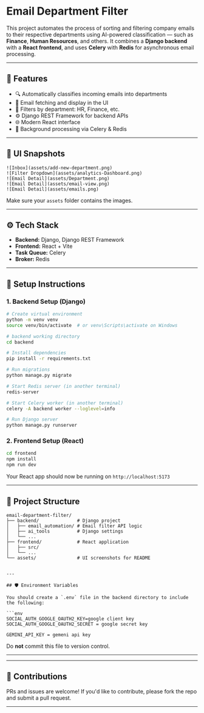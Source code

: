 # Email Department Filter

This project automates the process of sorting and filtering company emails to their respective departments  using AI-powered classification — such as **Finance**, **Human Resources**, and others. It combines a **Django backend** with a **React frontend**, and uses **Celery** with **Redis** for asynchronous email processing.

---

## 🔧 Features

* 🔍 Automatically classifies incoming emails into departments
* 📨 Email fetching and display in the UI
* 📁 Filters by department: HR, Finance, etc.
* ⚙️ Django REST Framework for backend APIs
* 🌐 Modern React interface
* 🔁 Background processing via Celery & Redis

---

## 📸 UI Snapshots

```
![Inbox](assets/add-new-department.png)
![Filter Dropdown](assets/analytics-Dashboard.png)
![Email Detail](assets/Department.png)
![Email Detail](assets/email-view.png)
![Email Detail](assets/emails.png)

```

Make sure your `assets` folder contains the images.

---

## ⚙️ Tech Stack

* **Backend:** Django, Django REST Framework
* **Frontend:** React + Vite
* **Task Queue:** Celery
* **Broker:** Redis

---

## 🚀 Setup Instructions

### 1. Backend Setup (Django)

```bash
# Create virtual environment
python -m venv venv
source venv/bin/activate  # or venv\Scripts\activate on Windows

# backend working directory
cd backend

# Install dependencies
pip install -r requirements.txt

# Run migrations
python manage.py migrate

# Start Redis server (in another terminal)
redis-server

# Start Celery worker (in another terminal)
celery -A backend worker --loglevel=info

# Run Django server
python manage.py runserver
```

### 2. Frontend Setup (React)

```bash
cd frontend
npm install
npm run dev
```

Your React app should now be running on `http://localhost:5173`

---

## 📂 Project Structure

```
email-department-filter/
├── backend/              # Django project
│   ├── email_automation/ # Email filter API logic
│   ├── ai_tools          # Django settings
│   └── ...
├── frontend/             # React application
│   ├── src/
│   └── ...
└── assets/               # UI screenshots for README


---

## 🛡️ Environment Variables

You should create a `.env` file in the backend directory to include the following:

```env
SOCIAL_AUTH_GOOGLE_OAUTH2_KEY=google client key
SOCIAL_AUTH_GOOGLE_OAUTH2_SECRET = google secret key

GEMINI_API_KEY = gemeni api key

```

Do **not** commit this file to version control.

---

---

## 🤝 Contributions

PRs and issues are welcome! If you'd like to contribute, please fork the repo and submit a pull request.

---

